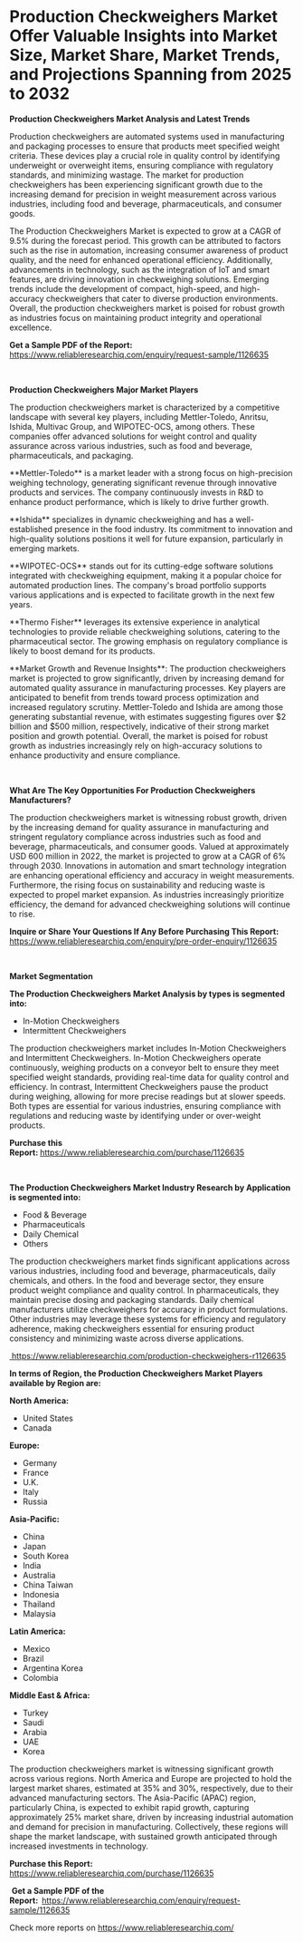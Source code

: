 <p><h1>Production Checkweighers Market Offer Valuable Insights into Market Size, Market Share, Market Trends, and Projections Spanning from 2025 to 2032</h1></p><p><strong>Production Checkweighers Market Analysis and Latest Trends</strong></p>
<p><p>Production checkweighers are automated systems used in manufacturing and packaging processes to ensure that products meet specified weight criteria. These devices play a crucial role in quality control by identifying underweight or overweight items, ensuring compliance with regulatory standards, and minimizing wastage. The market for production checkweighers has been experiencing significant growth due to the increasing demand for precision in weight measurement across various industries, including food and beverage, pharmaceuticals, and consumer goods.</p><p>The Production Checkweighers Market is expected to grow at a CAGR of 9.5% during the forecast period. This growth can be attributed to factors such as the rise in automation, increasing consumer awareness of product quality, and the need for enhanced operational efficiency. Additionally, advancements in technology, such as the integration of IoT and smart features, are driving innovation in checkweighing solutions. Emerging trends include the development of compact, high-speed, and high-accuracy checkweighers that cater to diverse production environments. Overall, the production checkweighers market is poised for robust growth as industries focus on maintaining product integrity and operational excellence.</p></p>
<p><strong>Get a Sample PDF of the Report:&nbsp;</strong> <a href="https://www.reliableresearchiq.com/enquiry/request-sample/1126635?utm_campaign=99&utm_medium=2&utm_source=Github&utm_content=ia&utm_term=24022025&utm_id=production-checkweighers">https://www.reliableresearchiq.com/enquiry/request-sample/1126635</a></p>
<p>&nbsp;</p>
<p><strong>Production Checkweighers Major Market Players</strong></p>
<p><p>The production checkweighers market is characterized by a competitive landscape with several key players, including Mettler-Toledo, Anritsu, Ishida, Multivac Group, and WIPOTEC-OCS, among others. These companies offer advanced solutions for weight control and quality assurance across various industries, such as food and beverage, pharmaceuticals, and packaging.</p><p>**Mettler-Toledo** is a market leader with a strong focus on high-precision weighing technology, generating significant revenue through innovative products and services. The company continuously invests in R&D to enhance product performance, which is likely to drive further growth.</p><p>**Ishida** specializes in dynamic checkweighing and has a well-established presence in the food industry. Its commitment to innovation and high-quality solutions positions it well for future expansion, particularly in emerging markets.</p><p>**WIPOTEC-OCS** stands out for its cutting-edge software solutions integrated with checkweighing equipment, making it a popular choice for automated production lines. The company's broad portfolio supports various applications and is expected to facilitate growth in the next few years.</p><p>**Thermo Fisher** leverages its extensive experience in analytical technologies to provide reliable checkweighing solutions, catering to the pharmaceutical sector. The growing emphasis on regulatory compliance is likely to boost demand for its products.</p><p>**Market Growth and Revenue Insights**: The production checkweighers market is projected to grow significantly, driven by increasing demand for automated quality assurance in manufacturing processes. Key players are anticipated to benefit from trends toward process optimization and increased regulatory scrutiny. Mettler-Toledo and Ishida are among those generating substantial revenue, with estimates suggesting figures over $2 billion and $500 million, respectively, indicative of their strong market position and growth potential. Overall, the market is poised for robust growth as industries increasingly rely on high-accuracy solutions to enhance productivity and ensure compliance.</p></p>
<p>&nbsp;</p>
<p><strong>What Are The Key Opportunities For Production Checkweighers Manufacturers?</strong></p>
<p><p>The production checkweighers market is witnessing robust growth, driven by the increasing demand for quality assurance in manufacturing and stringent regulatory compliance across industries such as food and beverage, pharmaceuticals, and consumer goods. Valued at approximately USD 600 million in 2022, the market is projected to grow at a CAGR of 6% through 2030. Innovations in automation and smart technology integration are enhancing operational efficiency and accuracy in weight measurements. Furthermore, the rising focus on sustainability and reducing waste is expected to propel market expansion. As industries increasingly prioritize efficiency, the demand for advanced checkweighing solutions will continue to rise.</p></p>
<p><strong>Inquire or Share Your Questions If Any Before Purchasing This Report:</strong> <a href="https://www.reliableresearchiq.com/enquiry/pre-order-enquiry/1126635?utm_campaign=99&utm_medium=2&utm_source=Github&utm_content=ia&utm_term=24022025&utm_id=production-checkweighers">https://www.reliableresearchiq.com/enquiry/pre-order-enquiry/1126635</a></p>
<p>&nbsp;</p>
<p><strong>Market Segmentation</strong></p>
<p><strong>The Production Checkweighers Market Analysis by types is segmented into:</strong></p>
<p><ul><li>In-Motion Checkweighers</li><li>Intermittent Checkweighers</li></ul></p>
<p><p>The production checkweighers market includes In-Motion Checkweighers and Intermittent Checkweighers. In-Motion Checkweighers operate continuously, weighing products on a conveyor belt to ensure they meet specified weight standards, providing real-time data for quality control and efficiency. In contrast, Intermittent Checkweighers pause the product during weighing, allowing for more precise readings but at slower speeds. Both types are essential for various industries, ensuring compliance with regulations and reducing waste by identifying under or over-weight products.</p></p>
<p><strong>Purchase this Report:&nbsp;</strong><a href="https://www.reliableresearchiq.com/purchase/1126635?utm_campaign=99&utm_medium=2&utm_source=Github&utm_content=ia&utm_term=24022025&utm_id=production-checkweighers">https://www.reliableresearchiq.com/purchase/1126635</a></p>
<p>&nbsp;</p>
<p><strong>The Production Checkweighers Market Industry Research by Application is segmented into:</strong></p>
<p><ul><li>Food & Beverage</li><li>Pharmaceuticals</li><li>Daily Chemical</li><li>Others</li></ul></p>
<p><p>The production checkweighers market finds significant applications across various industries, including food and beverage, pharmaceuticals, daily chemicals, and others. In the food and beverage sector, they ensure product weight compliance and quality control. In pharmaceuticals, they maintain precise dosing and packaging standards. Daily chemical manufacturers utilize checkweighers for accuracy in product formulations. Other industries may leverage these systems for efficiency and regulatory adherence, making checkweighers essential for ensuring product consistency and minimizing waste across diverse applications.</p></p>
<p><a href="https://www.reliableresearchiq.com/production-checkweighers-r1126635?utm_campaign=99&utm_medium=2&utm_source=Github&utm_content=ia&utm_term=24022025&utm_id=production-checkweighers">&nbsp;https://www.reliableresearchiq.com/production-checkweighers-r1126635</a></p>
<p><strong>In terms of Region, the Production Checkweighers Market Players available by Region are:</strong></p>
<p>
    <p> <strong> North America: </strong>
        <ul>
            <li>United States</li>
            <li>Canada</li>
        </ul>
        </p> 
    <p> <strong> Europe: </strong>
        <ul>
            <li>Germany</li>
            <li>France</li>
            <li>U.K.</li>
            <li>Italy</li>
            <li>Russia</li>
        </ul>
        </p> 
    <p> <strong> Asia-Pacific: </strong>
        <ul>
            <li>China</li>
            <li>Japan</li>
            <li>South Korea</li>
            <li>India</li>
            <li>Australia</li>
            <li>China Taiwan</li>
            <li>Indonesia</li>
            <li>Thailand</li>
            <li>Malaysia</li>
        </ul>
        </p> 
    <p> <strong> Latin America: </strong>
        <ul>
            <li>Mexico</li>
            <li>Brazil</li>
            <li>Argentina Korea</li>
            <li>Colombia</li>
        </ul>
        </p> 
    <p> <strong> Middle East & Africa: </strong>
        <ul>
            <li>Turkey</li>
            <li>Saudi</li>
            <li>Arabia</li>
            <li>UAE</li>
            <li>Korea</li>
        </ul>
    </p>
    </p>
<p><p>The production checkweighers market is witnessing significant growth across various regions. North America and Europe are projected to hold the largest market shares, estimated at 35% and 30%, respectively, due to their advanced manufacturing sectors. The Asia-Pacific (APAC) region, particularly China, is expected to exhibit rapid growth, capturing approximately 25% market share, driven by increasing industrial automation and demand for precision in manufacturing. Collectively, these regions will shape the market landscape, with sustained growth anticipated through increased investments in technology.</p></p>
<p><strong>Purchase this Report: </strong><a href="https://www.reliableresearchiq.com/purchase/1126635?utm_campaign=99&utm_medium=2&utm_source=Github&utm_content=ia&utm_term=24022025&utm_id=production-checkweighers">https://www.reliableresearchiq.com/purchase/1126635</a></p>
<p>&nbsp;<strong>Get a Sample PDF of the Report:&nbsp;&nbsp;</strong><a href="https://www.reliableresearchiq.com/enquiry/request-sample/1126635?utm_campaign=99&utm_medium=2&utm_source=Github&utm_content=ia&utm_term=24022025&utm_id=production-checkweighers">https://www.reliableresearchiq.com/enquiry/request-sample/1126635</a></p>
<p><strong></strong></p>
<p>Check more reports on <a href="https://www.reliableresearchiq.com/?utm_campaign=99&utm_medium=2&utm_source=Github&utm_content=ia&utm_term=24022025&utm_id=production-checkweighers">https://www.reliableresearchiq.com/</a></p>